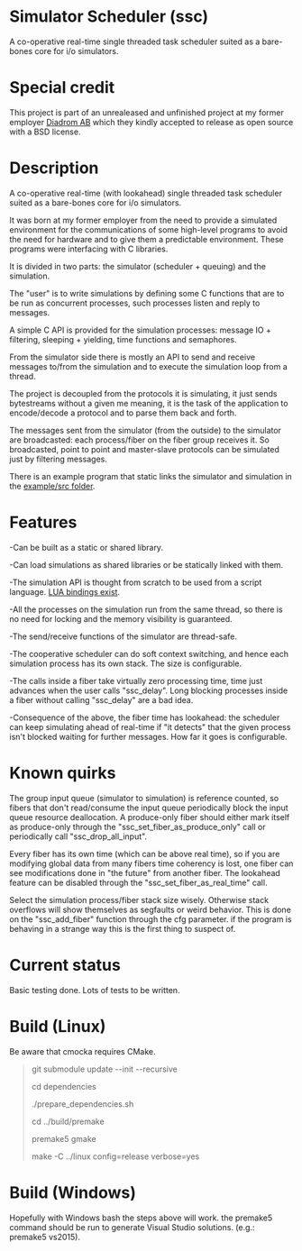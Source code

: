 Simulator Scheduler (ssc)
=========================

A co-operative real-time single threaded task scheduler suited as a
bare-bones core for i/o simulators.

Special credit
==============

This project is part of an unrealeased and unfinished project at my former
employer [Diadrom AB](http://diadrom.se/) which they kindly accepted
to release as open source with a BSD license.

Description
============

A co-operative real-time (with lookahead) single threaded task scheduler
suited as a bare-bones core for i/o simulators.

It was born at my former employer from the need to provide a simulated
environment for the communications of some high-level programs to avoid the
need for hardware and to give them a predictable environment. These programs
were interfacing with C libraries.

It is divided in two parts: the simulator (scheduler + queuing) and the
simulation.

The "user" is to write simulations by defining some C functions that are to be
run as concurrent processes, such processes listen and reply to messages.

A simple C API is provided for the simulation processes: message IO +
filtering, sleeping + yielding, time functions and semaphores.

From the simulator side there is mostly an API to send and receive messages
to/from the simulation and to execute the simulation loop from a thread.

The project is decoupled from the protocols it is simulating, it just sends
bytestreams without a given me meaning, it is the task of the application to
encode/decode a protocol and to parse them back and forth.

The messages sent from the simulator (from the outside) to the simulator are
broadcasted: each process/fiber on the fiber group receives it. So broadcasted,
point to point and master-slave protocols can be simulated just by filtering
messages.

There is an example program that static links the simulator and simulation in
the [example/src folder](https://github.com/RafaGago/ssc/tree/master/example/src/ssc).

Features
========

-Can be built as a static or shared library.

-Can load simulations as shared libraries or be statically linked with them.

-The simulation API is thought from scratch to be used from a script language.
[LUA bindings exist](https://github.com/RafaGago/ssc_lua).

-All the processes on the simulation run from the same thread, so there is no
 need for locking and the memory visibility is guaranteed.

-The send/receive functions of the simulator are thread-safe.

-The cooperative scheduler can do soft context switching, and hence each
 simulation process has its own stack. The size is configurable.

-The calls inside a fiber take virtually zero processing time, time just
 advances when the user calls "ssc_delay". Long blocking processes inside
 a fiber without calling "ssc_delay" are a bad idea.

-Consequence of the above, the fiber time has lookahead: the scheduler can
 keep simulating ahead of real-time if  "it detects" that the given process
 isn't blocked waiting for further messages. How far it goes is configurable.

Known quirks
==============

The group input queue (simulator to simulation) is reference counted, so 
fibers that don't read/consume the input queue periodically block the 
input queue resource deallocation. A produce-only fiber should either mark
itself as produce-only through the "ssc_set_fiber_as_produce_only" call or
periodically call "ssc_drop_all_input".

Every fiber has its own time (which can be above real time), so if you are
modifying global data from many fibers time coherency is lost, one fiber
can see modifications done in "the future" from another fiber. The
lookahead feature can be disabled through the "ssc_set_fiber_as_real_time"
call.

Select the simulation process/fiber stack size wisely. Otherwise stack 
overflows will show themselves as segfaults or weird behavior. This is done 
on the "ssc_add_fiber" function through the cfg parameter. if the program is
behaving in a strange way this is the first thing to suspect of.

Current status
==============

Basic testing done. Lots of tests to be written.

Build (Linux)
=============

Be aware that cmocka requires CMake.

> git submodule update --init --recursive
>
> cd dependencies
>
> ./prepare_dependencies.sh
>
> cd ../build/premake
>
> premake5 gmake
>
> make -C ../linux config=release verbose=yes

Build (Windows)
===============

Hopefully with Windows bash the steps above will work. the premake5 command
should be run to generate Visual Studio solutions. (e.g.: premake5 vs2015).
